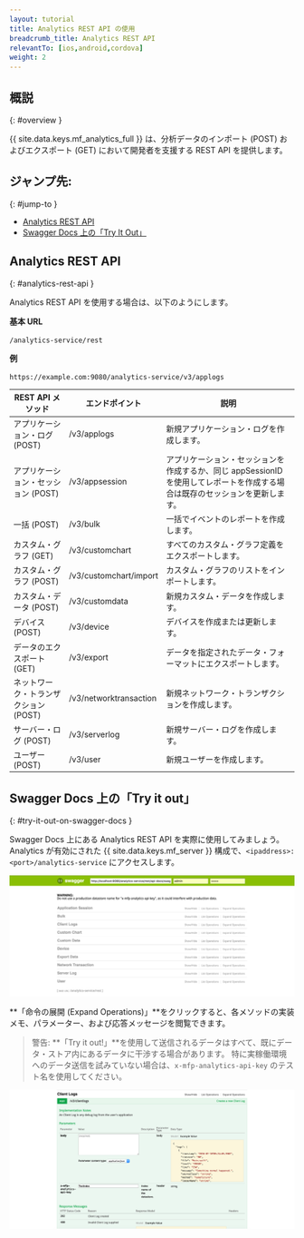 ```yaml
---
layout: tutorial
title: Analytics REST API の使用
breadcrumb_title: Analytics REST API
relevantTo: [ios,android,cordova]
weight: 2
---
```

<!-- NLS_CHARSET=UTF-8 -->
## 概説
{: #overview }

{{ site.data.keys.mf_analytics_full }} は、分析データのインポート (POST) およびエクスポート (GET) において開発者を支援する REST API を提供します。

## ジャンプ先:
{: #jump-to }

* [Analytics REST API](#analytics-rest-api)
* [Swagger Docs 上の「Try It Out」](#try-it-out-on-swagger-docs)

## Analytics REST API
{: #analytics-rest-api }

Analytics REST API を使用する場合は、以下のようにします。

**基本 URL**

`/analytics-service/rest`

**例**

`https://example.com:9080/analytics-service/v3/applogs`


REST API メソッド | エンドポイント | 説明
--- | --- | ---
アプリケーション・ログ (POST) | /v3/applogs | 新規アプリケーション・ログを作成します。
アプリケーション・セッション (POST) | /v3/appsession | アプリケーション・セッションを作成するか、同じ appSessionID を使用してレポートを作成する場合は既存のセッションを更新します。
一括 (POST) | /v3/bulk | 一括でイベントのレポートを作成します。
カスタム・グラフ (GET)| /v3/customchart | すべてのカスタム・グラフ定義をエクスポートします。
カスタム・グラフ (POST) | /v3/customchart/import | カスタム・グラフのリストをインポートします。
カスタム・データ (POST) | /v3/customdata | 新規カスタム・データを作成します。
デバイス (POST) | /v3/device | デバイスを作成または更新します。
データのエクスポート (GET) | /v3/export | データを指定されたデータ・フォーマットにエクスポートします。
ネットワーク・トランザクション (POST) | /v3/networktransaction |  新規ネットワーク・トランザクションを作成します。
サーバー・ログ (POST) | /v3/serverlog | 新規サーバー・ログを作成します。
ユーザー (POST) | /v3/user | 新規ユーザーを作成します。

## Swagger Docs 上の「Try it out」
{: #try-it-out-on-swagger-docs }

Swagger Docs 上にある Analytics REST API を実際に使用してみましょう。  
Analytics が有効にされた {{ site.data.keys.mf_server }} 構成で、`<ipaddress>:<port>/analytics-service` にアクセスします。

![{{ site.data.keys.mf_analytics }} Swagger Docs UI](analytics-swagger.png)

**「命令の展開 (Expand Operations)」**をクリックすると、各メソッドの実装メモ、パラメーター、および応答メッセージを閲覧できます。

> 警告: **「Try it out!」**を使用して送信されるデータはすべて、既にデータ・ストア内にあるデータに干渉する場合があります。 特に実稼働環境へのデータ送信を試みていない場合は、`x-mfp-analytics-api-key` のテスト名を使用してください。

![Swagger Docs のテスト](test-swagger.png)

